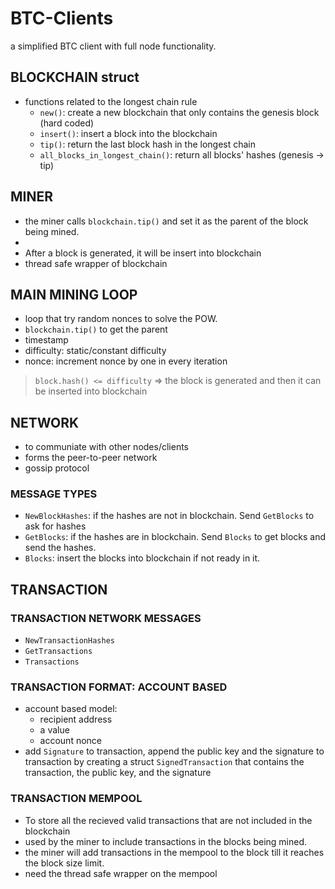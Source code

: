 # BTC-Clients
a simplified BTC client with full node functionality.
## BLOCKCHAIN struct

- functions related to the longest chain rule
  - `new()`: create a new blockchain that only contains the genesis block (hard coded)
  - `insert()`: insert a block into the blockchain
  - `tip()`: return the last block hash in the longest chain 
  - `all_blocks_in_longest_chain()`: return all blocks' hashes (genesis -> tip)

## MINER
- the miner calls `blockchain.tip()` and set it as the parent of the block being mined.
- 
- After a block is generated, it will be insert into blockchain
- thread safe wrapper of blockchain

## MAIN MINING LOOP
- loop that try random nonces to solve the POW.
- `blockchain.tip()` to get the parent
- timestamp
- difficulty: static/constant difficulty
- nonce: increment nonce by one in every iteration

> `block.hash() <= difficulty` => the block is generated and then it can be inserted into blockchain

## NETWORK
- to communiate with other nodes/clients 
- forms the peer-to-peer network
- gossip protocol 

### MESSAGE TYPES
- `NewBlockHashes`: if the hashes are not in blockchain. Send `GetBlocks` to ask for hashes
- `GetBlocks`: if the hashes are in blockchain. Send `Blocks` to get blocks and send the hashes.
- `Blocks`: insert the blocks into blockchain if not ready in it.

## TRANSACTION 

### TRANSACTION NETWORK MESSAGES
- `NewTransactionHashes`
- `GetTransactions`
- `Transactions`

### TRANSACTION FORMAT: ACCOUNT BASED 
- account based model:
  - recipient address
  - a value
  - account nonce
- add `Signature` to transaction, append the public key and the signature to transaction by creating a struct `SignedTransaction` that contains the transaction, the public key, and the signature

### TRANSACTION MEMPOOL
- To store all the recieved valid transactions that are not included in the blockchain
- used by the miner to include transactions in the blocks being mined.
- the miner will add transactions in the mempool to the block till it reaches the block size limit.
- need the thread safe wrapper on the mempool
